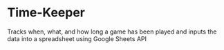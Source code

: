 # Time-Keeper

Tracks when, what, and how long a game has been played and inputs the data into a spreadsheet using Google Sheets API
